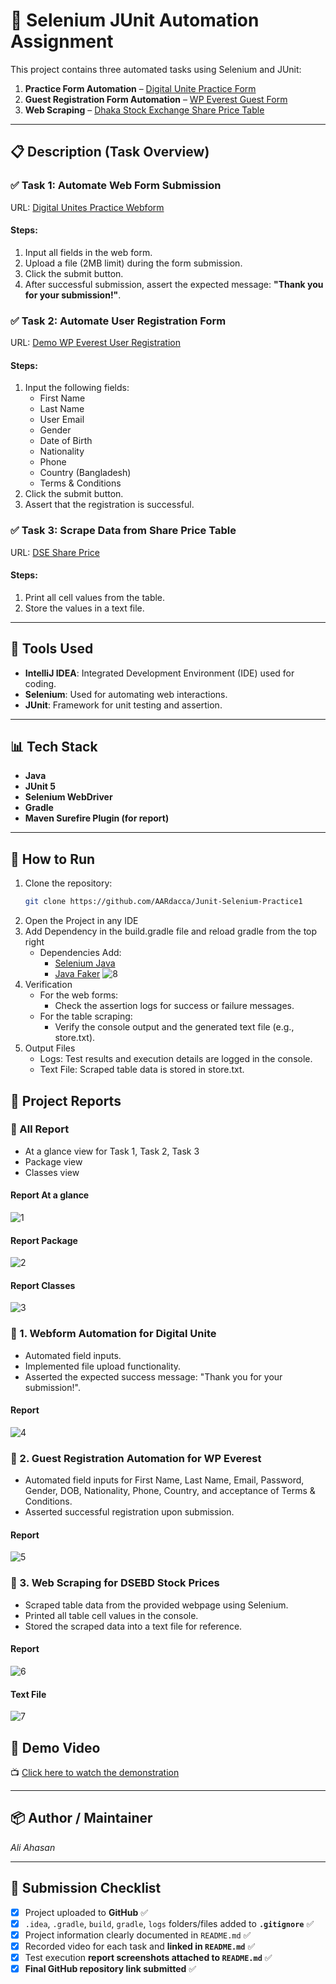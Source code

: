 # 📌 Selenium JUnit Automation Assignment

This project contains three automated tasks using Selenium and JUnit:

1. **Practice Form Automation** – [Digital Unite Practice Form](https://www.digitalunite.com/practice-webform-learners)
2. **Guest Registration Form Automation** – [WP Everest Guest Form](https://demo.wpeverest.com/user-registration/guest-registration-form/)
3. **Web Scraping** – [Dhaka Stock Exchange Share Price Table](https://dsebd.org/latest_share_price_scroll_by_value.php)

---
## 📋 Description (Task Overview)

### ✅ Task 1: Automate Web Form Submission

URL: [Digital Unites Practice Webform](https://www.digitalunite.com/practice-webform-learners)

#### Steps:
1. Input all fields in the web form.
2. Upload a file (2MB limit) during the form submission.
3. Click the submit button.
4. After successful submission, assert the expected message: **"Thank you for your submission!"**.

### ✅ Task 2: Automate User Registration Form

URL: [Demo WP Everest User Registration](https://demo.wpeverest.com/user-registration/guest-registration-form/)

#### Steps:
1. Input the following fields:  
   - First Name  
   - Last Name  
   - User Email  
   - Gender  
   - Date of Birth  
   - Nationality  
   - Phone  
   - Country (Bangladesh)  
   - Terms & Conditions  
2. Click the submit button.
3. Assert that the registration is successful.

### ✅ Task 3: Scrape Data from Share Price Table

URL: [DSE Share Price](https://dsebd.org/latest_share_price_scroll_by_value.php)

#### Steps:
1. Print all cell values from the table.
2. Store the values in a text file.

---



## 💠 Tools Used

- **IntelliJ IDEA**: Integrated Development Environment (IDE) used for coding.
- **Selenium**: Used for automating web interactions.
- **JUnit**: Framework for unit testing and assertion.
---
## 📊  Tech Stack
- **Java**
- **JUnit 5**
- **Selenium WebDriver**
- **Gradle**
- **Maven Surefire Plugin (for report)**

---

## 🚀 How to Run

1. Clone the repository:
   ```bash
   git clone https://github.com/AARdacca/Junit-Selenium-Practice1
2. Open the Project in any IDE
3. Add Dependency in the build.gradle file and reload gradle from the top right
   - Dependencies Add:
     - [Selenium Java](https://mvnrepository.com/artifact/org.seleniumhq.selenium/selenium-java/4.31.0)
     - [Java Faker](https://mvnrepository.com/artifact/com.github.javafaker/javafaker/1.0.2)
   ![8](https://github.com/user-attachments/assets/0dff8d66-4364-470a-8b0e-68f917b7f7ca)
4. Verification
   - For the web forms:
      - Check the assertion logs for success or failure messages.
   - For the table scraping:
      - Verify the console output and the generated text file (e.g., store.txt).
5. Output Files
   - Logs: Test results and execution details are logged in the console.
   - Text File: Scraped table data is stored in store.txt.

## 📃 Project Reports
### 📖 All Report
- At a glance view for Task 1, Task 2, Task 3
- Package view
- Classes view
#### Report At a glance
![1](https://github.com/user-attachments/assets/814a19ae-18aa-4d1d-afe0-aa1ed7cc6995)

#### Report Package
![2](https://github.com/user-attachments/assets/547da9e1-6dd1-4cc9-9931-57127bef4532)

#### Report Classes
![3](https://github.com/user-attachments/assets/bdc6b6dd-25a9-4cc3-b954-f968306c6c23)


### 📖 1. Webform Automation for Digital Unite
- Automated field inputs.
- Implemented file upload functionality.
- Asserted the expected success message: "Thank you for your submission!".
#### Report
![4](https://github.com/user-attachments/assets/c860e811-a017-4dd4-a513-e1dde1394317)

### 📖 2. Guest Registration Automation for WP Everest
- Automated field inputs for First Name, Last Name, Email, Password, Gender, DOB, Nationality, Phone, Country, and acceptance of Terms & Conditions.
- Asserted successful registration upon submission.
#### Report 
![5](https://github.com/user-attachments/assets/007fafdd-7585-4d21-a7af-a0576b193ac5)

### 📖 3. Web Scraping for DSEBD Stock Prices
- Scraped table data from the provided webpage using Selenium.
- Printed all table cell values in the console.
- Stored the scraped data into a text file for reference. 
#### Report
![6](https://github.com/user-attachments/assets/23808759-52e1-42dd-be3a-6bcd3d01299e)

#### Text File
![7](https://github.com/user-attachments/assets/5c952756-42e2-44a0-8bff-8cfe901552ed)




## 🎥 Demo Video

📺 [Click here to watch the demonstration](https://drive.google.com/file/d/1OnrqYBIy2tQdki5FEibTUTar6Q0NoVqs/view?usp=sharing)

---

## 📦 Author / Maintainer

*Ali Ahasan*

---

## 📆 Submission Checklist

- [x] Project uploaded to **GitHub** ✅ 
- [x] `.idea`, `.gradle`, `build`, `gradle`, `logs` folders/files added to **`.gitignore`** ✅ 
- [x] Project information clearly documented in `README.md` ✅
- [x] Recorded video for each task and **linked in `README.md`** ✅
- [x] Test execution **report screenshots attached to `README.md`** ✅
- [x] **Final GitHub repository link submitted** ✅
